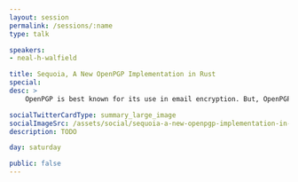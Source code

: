 ```yaml
---
layout: session
permalink: /sessions/:name
type: talk

speakers:
- neal-h-walfield

title: Sequoia, A New OpenPGP Implementation in Rust
special:
desc: >
    OpenPGP is best known for its use in email encryption. But, OpenPGP is, perhaps more importantly, used to secure software updates, sign commits, and protect backups. Historically, OpenPGP has been hard for both end-users and developers to use -- we know, we actually worked on GnuPG! In Sequoia, we are trying to change that. Sequoia is a new OpenPGP implementation that places as much emphasis on usability as on security. Sequoia is also written in Rust. This talk will focus on the challenges that we've faced using Rust -- infinite types, streaming iterators, designing a clean API -- and our solutions.

socialTwitterCardType: summary_large_image
socialImageSrc: /assets/social/sequoia-a-new-openpgp-implementation-in-rust.png
description: TODO

day: saturday

public: false
---
```

